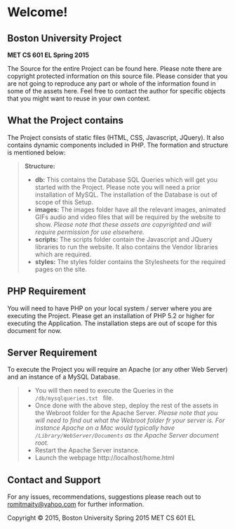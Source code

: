 Welcome!
===

Boston University Project 
-----------
**MET CS 601 EL Spring 2015**

The Source for the entire Project can be found here. Please note there are copyright protected information on this source file. Please consider that you are not going to reproduce any part or whole of the information found in some of the assets here. Feel free to contact the author for specific objects that you might want to reuse in your own context.

What the Project contains
--
The Project consists of static files (HTML, CSS, Javascript, JQuery). It also contains dynamic components included in PHP. The formation and structure is mentioned below:

> **Structure:**
> 
> - **db:** This contains the Database SQL Queries which will get you started with the Project. Please note you will need a prior installation of MySQL. The installation of the Database is out of scope of this Setup.
> - **images:** The images folder have all the relevant images, animated GIFs audio and video files that will be required by the website to show. *Please note that these assets are copyrighted and will require permission for use elsewhere.*
> - **scripts:** The scripts folder contain the Javascript and JQuery libraries to run the website. It also contains the Vendor libraries which are required.
> - **styles:** The styles folder contains the Stylesheets for the required pages on the site.

PHP Requirement
---
You will need to have PHP on your local system / server where you are executing the Project. Please get an installation of PHP 5.2 or higher for executing the Application. The installation steps are out of scope for this document for now.

Server Requirement
---

To execute the Project you will require an Apache (or any other Web Server) and an instance of a MySQL Database.

> - You will then need to execute the Queries in the `/db/mysqlqueries.txt
` file. 
> - Once done with the above step, deploy the rest of the assets in the Webroot folder for the Apache Server. 
> *Please note that you will need to find out what the Webroot folder fr your server is. For instance Apache on a Mac would typically have `/Library/WebServer/Documents` as the Apache Server document root.*
> - Restart the Apache Server instance.
> - Launch the webpage http://localhost/home.html

Contact and Support
---
For any issues, recommendations, suggestions please reach out to romitmaity@yahoo.com for further information.

Copyright &copy; 2015, Boston University Spring 2015 MET CS 601 EL